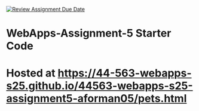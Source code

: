 [![Review Assignment Due Date](https://classroom.github.com/assets/deadline-readme-button-22041afd0340ce965d47ae6ef1cefeee28c7c493a6346c4f15d667ab976d596c.svg)](https://classroom.github.com/a/I_cAM86b)
# WebApps-Assignment-5 Starter Code
# Hosted at https://44-563-webapps-s25.github.io/44563-webapps-s25-assignment5-aforman05/pets.html
